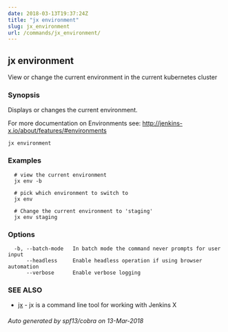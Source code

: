 ```yaml
---
date: 2018-03-13T19:37:24Z
title: "jx environment"
slug: jx_environment
url: /commands/jx_environment/
---
```

## jx environment

View or change the current environment in the current kubernetes cluster

### Synopsis


Displays or changes the current environment. 

For more documentation on Environments see: http://jenkins-x.io/about/features/#environments

```
jx environment
```

### Examples

```
  # view the current environment
  jx env -b
  
  # pick which environment to switch to
  jx env
  
  # Change the current environment to 'staging'
  jx env staging
```

### Options

```
  -b, --batch-mode   In batch mode the command never prompts for user input
      --headless     Enable headless operation if using browser automation
      --verbose      Enable verbose logging
```

### SEE ALSO
* [jx](/commands/jx/)	 - jx is a command line tool for working with Jenkins X

###### Auto generated by spf13/cobra on 13-Mar-2018
